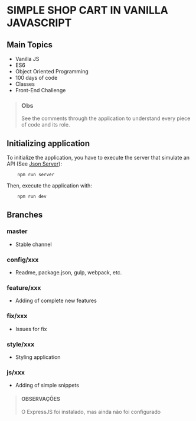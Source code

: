 # SIMPLE SHOP CART IN VANILLA JAVASCRIPT

## Main Topics

- Vanilla JS
- ES6
- Object Oriented Programming
- 100 days of code
- Classes
- Front-End Challenge

> ### Obs
>
> See the comments through the application to understand every piece of code and its role.

## Initializing application

To initialize the application, you have to execute the server that simulate an API (See [Json Server](https://github.com/typicode/json-server)):

        npm run server

Then, execute the application with:

        npm run dev

## Branches

### master

- Stable channel

### config/xxx

- Readme, package.json, gulp, webpack, etc.

### feature/xxx

- Adding of complete new features

### fix/xxx

- Issues for fix

### style/xxx

- Styling application

### js/xxx

- Adding of simple snippets

> #### OBSERVAÇÕES
>
> O ExpressJS foi instalado, mas ainda não foi configurado
